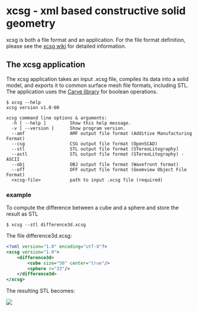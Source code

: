 # xcsg - xml based constructive solid geometry
xcsg is both a file format and an application. For the file format definition, please see the [xcsg wiki](https://github.com/arnholm/xcsg/wiki) for detailed information.

## The xcsg application 

The xcsg application takes an input .xcsg file, compiles its data into a solid model, and exports it to common surface mesh file formats, including STL. The application uses the [Carve library](https://github.com/arnholm/abmesh-carve) for boolean operations.

    $ xcsg --help
    xcsg version v1.0-00
    
    xcsg command line options & arguments:
      -h [ --help ]         Show this help message.
      -v [ --version ]      Show program version.
      --amf                 AMF output file format (Additive Manufacturing Format)
      --csg                 CSG output file format (OpenSCAD)
      --stl                 STL output file format (STereoLitography)
      --astl                STL output file format (STereoLitography) - ASCII
      --obj                 OBJ output file format (Wavefront format)
      --off                 OFF output file format (Geomview Object File Format)
      <xcsg-file>           path to input .xcsg file (required)


### example
To compute the difference between a cube and a sphere and store the result as STL

    $ xcsg --stl difference3d.xcsg

The file difference3d.xcsg:
```xml
<?xml version="1.0" encoding="utf-8"?>
<xcsg version="1.0">
    <difference3d>
        <cube size="50" center="true"/>
        <sphere r="33"/>
    </difference3d>
</xcsg>
```
The resulting STL becomes:

![](https://raw.githubusercontent.com/wiki/arnholm/xcsg/images/difference3d.png)

